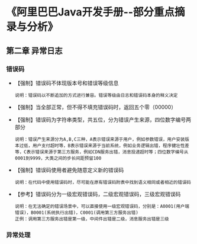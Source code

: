 # 《阿里巴巴Java开发手册--部分重点摘录与分析》

## 第二章 异常日志

### 错误码

* 【强制】错误码不体现版本号和错误等级信息

  ~~~wiki
  说明：错误码以不断追加的方式进行兼容。错误等级由日志和错误码本身的释义决定
  ~~~

* 【强制】当全部正常，但不得不填充错误码时，返回五个零（00000）

* 【强制】错误码为字符串类型，共五位，分为错误产生来源，四位数字编号两部分

  ~~~wiki
  说明：错误产生来源分为A,B,C三种，A表示错误来源于用户，例如参数错误，用户安装版本过低，用户支付超时等，B表示错误来源于当前系统，例如业务逻辑出错，程序健壮性差等，C表示错误来源于第三方服务，例如CDN服务出错，消息投递超时等；四位数字编号从0001到9999，大类之间的步长间距预留100
  ~~~

* 【强制】错误码使用者避免随意定义新的错误码

  ~~~wiki
  说明：在代码中使用错误码时，尽可能在原有错误码附表中找到语义相同或者相近的错误码
  ~~~

* 【参考】错误码分为一级宏观错误码，二级宏观错误码，三级宏观错误码

  ~~~wiki
  说明：在无法确定的错误场景中，可以直接使用一级宏观错误码，分别是：A0001(用户端错误)，B0001(系统执行出错)，C0001(调用第三方服务出错)
  正例：调用第三方服务出错是第一级，中间件出错是二级，消息服务出错是三级
  ~~~

### 异常处理



